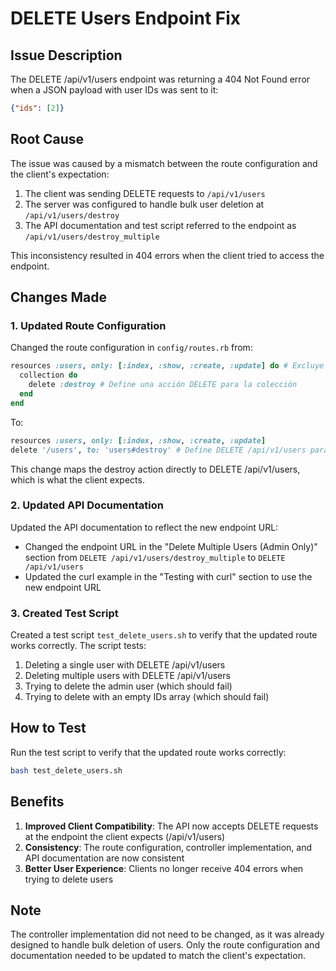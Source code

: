 # DELETE Users Endpoint Fix

## Issue Description

The DELETE /api/v1/users endpoint was returning a 404 Not Found error when a JSON payload with user IDs was sent to it:

```json
{"ids": [2]}
```

## Root Cause

The issue was caused by a mismatch between the route configuration and the client's expectation:

1. The client was sending DELETE requests to `/api/v1/users`
2. The server was configured to handle bulk user deletion at `/api/v1/users/destroy`
3. The API documentation and test script referred to the endpoint as `/api/v1/users/destroy_multiple`

This inconsistency resulted in 404 errors when the client tried to access the endpoint.

## Changes Made

### 1. Updated Route Configuration

Changed the route configuration in `config/routes.rb` from:

```ruby
resources :users, only: [:index, :show, :create, :update] do # Excluye :destroy por ahora
  collection do
    delete :destroy # Define una acción DELETE para la colección
  end
end
```

To:

```ruby
resources :users, only: [:index, :show, :create, :update]
delete '/users', to: 'users#destroy' # Define DELETE /api/v1/users para eliminar usuarios
```

This change maps the destroy action directly to DELETE /api/v1/users, which is what the client expects.

### 2. Updated API Documentation

Updated the API documentation to reflect the new endpoint URL:

- Changed the endpoint URL in the "Delete Multiple Users (Admin Only)" section from `DELETE /api/v1/users/destroy_multiple` to `DELETE /api/v1/users`
- Updated the curl example in the "Testing with curl" section to use the new endpoint URL

### 3. Created Test Script

Created a test script `test_delete_users.sh` to verify that the updated route works correctly. The script tests:

1. Deleting a single user with DELETE /api/v1/users
2. Deleting multiple users with DELETE /api/v1/users
3. Trying to delete the admin user (which should fail)
4. Trying to delete with an empty IDs array (which should fail)

## How to Test

Run the test script to verify that the updated route works correctly:

```bash
bash test_delete_users.sh
```

## Benefits

1. **Improved Client Compatibility**: The API now accepts DELETE requests at the endpoint the client expects (/api/v1/users)
2. **Consistency**: The route configuration, controller implementation, and API documentation are now consistent
3. **Better User Experience**: Clients no longer receive 404 errors when trying to delete users

## Note

The controller implementation did not need to be changed, as it was already designed to handle bulk deletion of users. Only the route configuration and documentation needed to be updated to match the client's expectation.